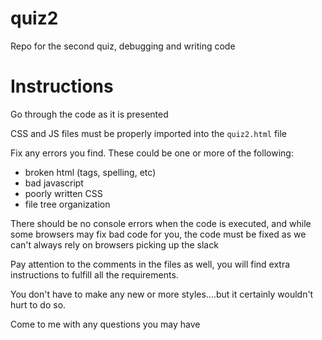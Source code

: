 # quiz2
Repo for the second quiz, debugging and writing code

# Instructions

Go through the code as it is presented

CSS and JS files must be properly imported into the `quiz2.html` file

Fix any errors you find. These could be one or more of the following:
 - broken html (tags, spelling, etc)
 - bad javascript
 - poorly written CSS
 - file tree organization

There should be no console errors when the code is executed, and while some browsers may fix bad code for you, the code must be fixed as we can't always rely on browsers picking up the slack

Pay attention to the comments in the files as well, you will find extra instructions to fulfill all the requirements.

You don't have to make any new or more styles....but it certainly wouldn't hurt to do so.

Come to me with any questions you may have